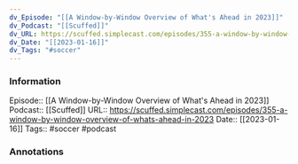 ```yaml
---
dv_Episode: "[[A Window-by-Window Overview of What's Ahead in 2023]]"
dv_Podcast: "[[Scuffed]]"
dv_URL: https://scuffed.simplecast.com/episodes/355-a-window-by-window-overview-of-whats-ahead-in-2023
dv_Date: "[[2023-01-16]]"
dv_Tags: "#soccer"
---
```

### Information

Episode:: [[A Window-by-Window Overview of What's Ahead in 2023]]
Podcast:: [[Scuffed]]
URL:: https://scuffed.simplecast.com/episodes/355-a-window-by-window-overview-of-whats-ahead-in-2023
Date:: [[2023-01-16]]
Tags:: #soccer
#podcast


### Annotations

